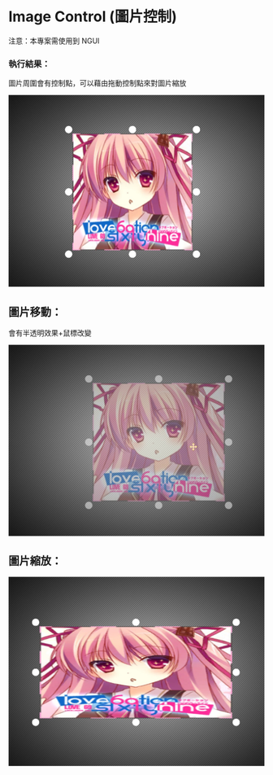 # Image Control (圖片控制)

注意：本專案需使用到 NGUI

### 執行結果：

圖片周圍會有控制點，可以藉由拖動控制點來對圖片縮放

<img src="https://raw.githubusercontent.com/Lolikitty/Image_Control/master/Image%20Control/GitHub/A.jpg" />

## 圖片移動： 

會有半透明效果+鼠標改變

<img src="https://raw.githubusercontent.com/Lolikitty/Image_Control/master/Image%20Control/GitHub/B.jpg" />

## 圖片縮放：

<img src="https://raw.githubusercontent.com/Lolikitty/Image_Control/master/Image%20Control/GitHub/C.jpg" />


